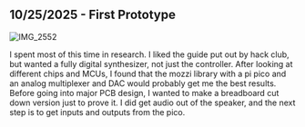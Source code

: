 <!--
  ===================    !!READ THIS NOTICE!!   ====================
  DO NOT edit this file manually. Your changes WILL BE OVERWRITTEN!
  This journal is auto generated and updated by Hack Club Blueprint.
  To edit this file, please edit your journal entries on Blueprint.
  ==================================================================
-->

## 10/25/2025 - First Prototype  

![IMG_2552](https://blueprint.hackclub.com/user-attachments/blobs/proxy/eyJfcmFpbHMiOnsiZGF0YSI6NTUyNiwicHVyIjoiYmxvYl9pZCJ9fQ==--edd1b93a70740099223deb56882091ca5195b20a/IMG_2552.jpg)

I spent most of this time in research. I liked the guide put out by hack club, but wanted a fully digital synthesizer, not just the controller. After looking at different chips and MCUs, I found that the mozzi library with a pi pico and an analog multiplexer and DAC would probably get me the best results. Before going into major PCB design, I wanted to make a breadboard cut down version just to prove it. I did get audio out of the speaker, and the next step is to get inputs and outputs from the pico.  

